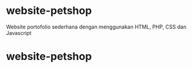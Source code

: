 # website-petshop

Website portofolio sederhana dengan menggunakan HTML, PHP, CSS dan Javascript
# website-petshop
